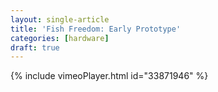 ```yaml
---
layout: single-article
title: 'Fish Freedom: Early Prototype'
categories: [hardware]
draft: true
---
```


{% include vimeoPlayer.html id="33871946" %}

